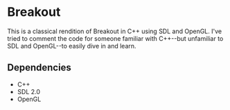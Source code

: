Breakout 
=================================

This is a classical rendition of Breakout in C++ using SDL and OpenGL.  I've tried to comment the code for someone familiar with C++--but unfamiliar to SDL and OpenGL--to easily dive in and learn.

## Dependencies

- C++
- SDL 2.0
- OpenGL
